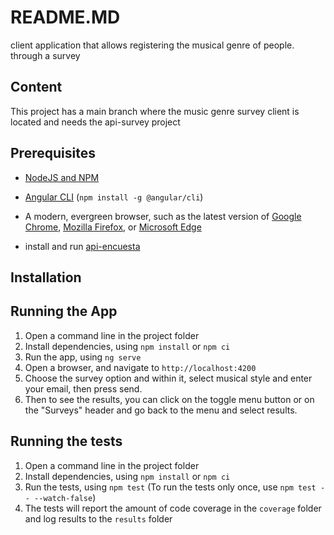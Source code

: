 # README.MD
client application that allows registering the musical genre of people. through a survey

## Content
This project has a main branch where the music genre survey client is located and needs the api-survey project

## Prerequisites

- [NodeJS and NPM](https://nodejs.org/en/)
- [Angular CLI](https://cli.angular.io/) (`npm install -g @angular/cli`)
- A modern, evergreen browser, such as the latest version of [Google Chrome](https://www.google.com/chrome/), [Mozilla Firefox](https://www.mozilla.org/firefox/), or [Microsoft Edge](https://www.microsoft.com/edge)

- install and run [api-encuesta](https://github.com/mapintob/encuestas-api)

## Installation

## Running the App

1. Open a command line in the project folder
2. Install dependencies, using `npm install` or `npm ci`
3. Run the app, using `ng serve`
4. Open a browser, and navigate to `http://localhost:4200`
5. Choose the survey option and within it, select musical style and enter your email, then press send.
6. Then to see the results, you can click on the toggle menu button or on the "Surveys" header and go back to the menu and select results.


## Running the tests

1. Open a command line in the project folder
2. Install dependencies, using `npm install` or `npm ci`
3. Run the tests, using `npm test` (To run the tests only once, use `npm test -- --watch-false`)
4. The tests will report the amount of code coverage in the `coverage` folder and log results to the `results` folder
